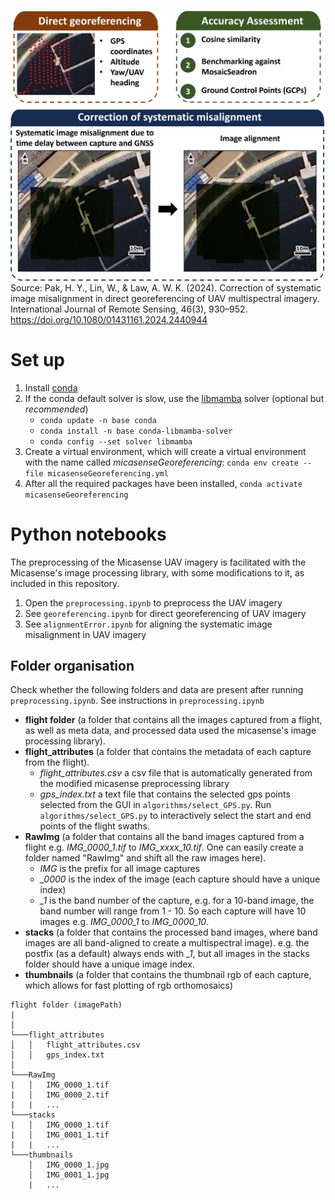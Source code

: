 ![abstract](plots/graphical%20abstract.jpg)
Source: Pak, H. Y., Lin, W., & Law, A. W. K. (2024). Correction of systematic image misalignment in direct georeferencing of UAV multispectral imagery. International Journal of Remote Sensing, 46(3), 930–952. https://doi.org/10.1080/01431161.2024.2440944

# Set up

1. Install [conda](https://conda.io/projects/conda/en/latest/user-guide/install/index.html)
2. If the conda default solver is slow, use the [libmamba](https://www.anaconda.com/blog/a-faster-conda-for-a-growing-community) solver (optional but *recommended*)
    - `conda update -n base conda`
    - `conda install -n base conda-libmamba-solver`
    - `conda config --set solver libmamba`
3. Create a virtual environment, which will create a virtual environment with the name called *micasenseGeoreferencing*: `conda env create --file micasenseGeoreferencing.yml`
4. After all the required packages have been installed, `conda activate micasenseGeoreferencing`

# Python notebooks
The preprocessing of the Micasense UAV imagery is facilitated with the Micasense's image processing library, with some modifications to it, as included in this repository.
1. Open the `preprocessing.ipynb` to preprocess the UAV imagery
2. See `georeferencing.ipynb` for direct georeferencing of UAV imagery
3. See `alignmentError.ipynb` for aligning the systematic image misalignment in UAV imagery

## Folder organisation
Check whether the following folders and data are present after running `preprocessing.ipynb`. See instructions in `preprocessing.ipynb`
- **flight folder** (a folder that contains all the images captured from a flight, as well as meta data, and processed data used the micasense's image processing library).
- **flight_attributes** (a folder that contains the metadata of each capture from the flight).
    - *flight_attributes.csv* a csv file that is automatically generated from the modified micasense preprocessing library
    - *gps_index.txt* a text file that contains the selected gps points selected from the GUI in `algorithms/select_GPS.py`. Run `algorithms/select_GPS.py` to interactively select the start and end points of the flight swaths.
- **RawImg** (a folder that contains all the band images captured from a flight e.g. *IMG_0000_1.tif* to *IMG_xxxx_10.tif*. One can easily create a folder named "RawImg" and shift all the raw images here).
    - *IMG* is the prefix for all image captures
    - *_0000* is the index of the image (each capture should have a unique index)
    - *_1* is the band number of the capture, e.g. for a 10-band image, the band number will range from 1 - 10. So each capture will have 10 images e.g. *IMG_0000_1* to *IMG_0000_10*.
- **stacks** (a folder that contains the processed band images, where band images are all band-aligned to create a multispectral image). e.g. the postfix (as a default) always ends with *_1*, but all images in the stacks folder should have a unique image index.
- **thumbnails** (a folder that contains the thumbnail rgb of each capture, which allows for fast plotting of rgb orthomosaics)

```
flight folder (imagePath)
|
│
└───flight_attributes
│   │   flight_attributes.csv
│   │   gps_index.txt
│   
└───RawImg
|   │   IMG_0000_1.tif
|   │   IMG_0000_2.tif
|   |   ...
└───stacks
|   │   IMG_0000_1.tif
|   │   IMG_0001_1.tif
|   |   ...
└───thumbnails
    │   IMG_0000_1.jpg
    │   IMG_0001_1.jpg
    |   ...
```
